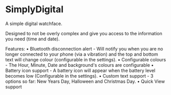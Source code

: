 # SimplyDigital
A simple digital watchface.

Designed to not be overly complex and give you access to the information you need (time and date).


Features:
  • Bluetooth disconnection alert - Will notify you when you are no longer connected to your phone (via a vibration) and the top and bottom text will change colour (configurable in the settings).
  • Configurable colours - The Hour, Minute, Date and background's colours are configurable 
  • Battery icon support - A battery icon will appear when the battery level becomes low (Configurable in the settings).
  • Custom text support - 3 options so far: New Years Day, Halloween and Christmas Day.
  • Quick View support
